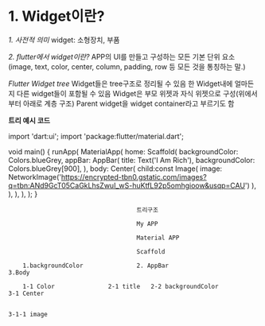 # 1. Widget이란?

*1. 사전적 의미*
widget: 소형장치, 부품

*2. flutter에서 widget이란?*
 APP의 UI를 만들고 구성하는 모든 기본 단위 요소
   (image, text, color, center, column, padding, row 등 모든 것을 통칭하는 말.)

*Flutter Widget tree*
Widget들은 tree구조로 정리될 수 있음
한 Widget내에 얼마든지 다른 widget들이 포함될 수 있음
Widget은 부모 위젯과 자식 위젯으로 구성(위에서부터 아래로 계층 구조)
Parent widget을 widget container라고 부르기도 함

__트리 예시 코드__

import 'dart:ui';
import 'package:flutter/material.dart';

void main() {
    runApp(
        MaterialApp(
         home: Scaffold(
            backgroundColor: Colors.blueGrey,
            appBar: AppBar(
                title: Text('I Am Rich'),
                backgroundColor: Colors.blueGrey[900],
                ),
            body: Center(
                child:const Image(
                    image: NetworkImage('https://encrypted-tbn0.gstatic.com/images?q=tbn:ANd9GcT05CaGkLhsZwuI_wS-huKtfL92p5omhgioow&usqp=CAU')
                   ),
                ),
            ),
        ),
    );
}


                                        트리구조

                                        My APP

                                        Material APP

                                        Scaffold

        1.backgroundColor               2. AppBar                           3.Body

        1-1 Color               2-1 title   2-2 backgroundColor             3-1 Center
                                                        
                                                                            3-1-1 image




        


